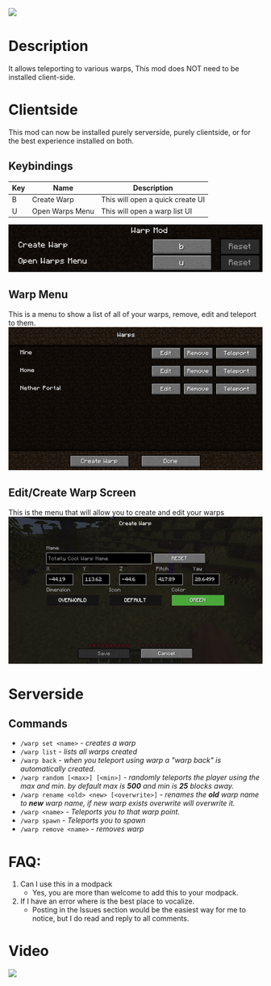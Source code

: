 ![](https://cdn-raw.modrinth.com/data/ewLFY6nv/images/3350be212023e1dffd5b6e1462010514769062c3.jpg)

# Description

It allows teleporting to various warps, This mod does NOT need to be installed client-side.

# Clientside

This mod can now be installed purely serverside, purely clientside, or for the best experience installed on both.

## Keybindings

| Key | Name            | Description                      | 
|-----|-----------------|----------------------------------|
| B   | Create Warp     | This will open a quick create UI |
| U   | Open Warps Menu | This will open a warp list UI    |

![keybindings](docs/images/keybindings.png)

## Warp Menu
This is a menu to show a list of all of your warps, remove, edit and teleport to them.
![warp menu ](docs/images/warpmenu.png)

## Edit/Create Warp Screen
This is the menu that will allow you to create and edit your warps
![create warp](docs/images/createwarp.png)


# Serverside

## Commands

- `/warp set <name>` - *creates a warp*
- `/warp list` - *lists all warps created*
- `/warp back` - *when you teleport using warp a "warp back" is automatically created.*
- `/warp random [<max>] [<min>]` - *randomly teleports the player using the max and min. by default max is **500** and
  min is **25** blocks away.*
- `/warp rename <old> <new> [<overwrite>]` - *renames the **old** warp name to **new**  warp name, if new warp exists
  overwrite will overwrite it.*
- `/warp <name>` - *Teleports you to that warp point.*
- `/warp spawn` - *Teleports you to spawn*
- `/warp remove <name>` - *removes warp*

# FAQ:

1. Can I use this in a modpack
    - Yes, you are more than welcome to add this to your modpack.
1. If I have an error where is the best place to vocalize.
    - Posting in the Issues section would be the easiest way for me to notice, but I do read and reply to all comments.

# Video

[![](https://img.youtube.com/vi/gn-y_GQPY54/hqdefault.jpg)](https://youtu.be/gn-y_GQPY54)
